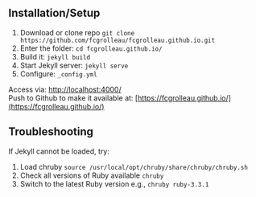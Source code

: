 ## Installation/Setup
1. Download or clone repo `git clone https://github.com/fcgrolleau/fcgrolleau.github.io.git`
2. Enter the folder: `cd fcgrolleau.github.io/`
3. Build it: `jekyll build`
4. Start Jekyll server: `jekyll serve`
5. Configure: `_config.yml`

Access via: [http://localhost:4000/](http://localhost:4000/) <br>
Push to Github to make it available at: [https://fcgrolleau.github.io/](https://fcgrolleau.github.io/)

## Troubleshooting
If Jekyll cannot be loaded, try:
1. Load chruby `source /usr/local/opt/chruby/share/chruby/chruby.sh`
2. Check all versions of Ruby available `chruby`
3. Switch to the latest Ruby version e.g., `chruby ruby-3.3.1`